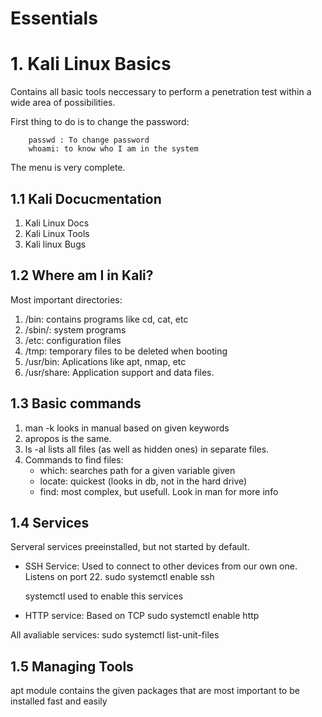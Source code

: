 # Essentials
# 1. Kali Linux Basics
Contains all basic tools neccessary to perform a penetration test within a wide area of possibilities.

First thing to do is to change the password:

        passwd : To change password
        whoami: to know who I am in the system

The menu is very complete.

## 1.1 Kali Docucmentation
1. Kali Linux Docs
2. Kali Linux Tools
3. Kali linux Bugs

## 1.2 Where am I in Kali?
Most important directories:
1. /bin: contains programs like cd, cat, etc
2. /sbin/: system programs
3. /etc: configuration files
4. /tmp: temporary files to be deleted when booting
5. /usr/bin: Aplications like apt, nmap, etc
6. /usr/share: Application support and data files.

## 1.3 Basic commands
1. man -k looks in manual based on given keywords
2. apropos is the same.
3. ls -al lists all files (as well as hidden ones) in separate files.
4. Commands to find files:
    - which: searches path for a given variable given
    - locate: quickest (looks in db, not in the hard drive)
    - find: most complex, but usefull. Look in man for more info

## 1.4 Services
Serveral services preeinstalled, but not started by default.
- SSH Service: Used to connect to other devices from our own one. Listens on port 22.
        sudo systemctl enable ssh

    systemctl used to enable this services

- HTTP service: Based on TCP
        sudo systemctl enable http

All avaliable services: 
        sudo systemctl list-unit-files

## 1.5 Managing Tools
apt module contains the given packages that are most important to be installed fast and easily 